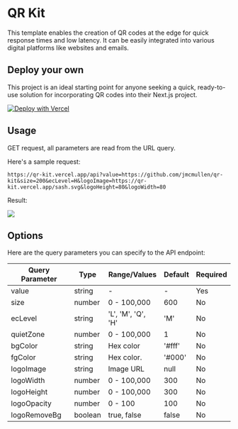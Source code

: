 # QR Kit

This template enables the creation of QR codes at the edge for quick response times and low latency. It can be easily integrated into various digital platforms like websites and emails.

## Deploy your own

This project is an ideal starting point for anyone seeking a quick, ready-to-use solution for incorporating QR codes into their Next.js project.

[![Deploy with Vercel](https://vercel.com/button)](https://vercel.com/new/clone?repository-url=https://github.com/jmcmullen/qr-kit&project-name=qr-codes-api&repository-name=qr-kit)

## Usage

GET request, all parameters are read from the URL query.

Here's a sample request:

```
https://qr-kit.vercel.app/api?value=https://github.com/jmcmullen/qr-kit&size=200&ecLevel=H&logoImage=https://qr-kit.vercel.app/sash.svg&logoHeight=80&logoWidth=80
```

Result:

![](https://qr-kit.vercel.app/api?value=https://github.com/jmcmullen/qr-kit&size=200&ecLevel=H&logoImage=https://qr-kit.vercel.app/sash.svg&logoHeight=80&logoWidth=80)

## Options

Here are the query parameters you can specify to the API endpoint:

| Query Parameter | Type                 | Range/Values                                             | Default | Required |
| --------------- | -------------------- | -------------------------------------------------------- | ------- | -------- |
| value           | string               | -                                                        | -       | Yes      |
| size            | number               | 0 - 100,000                                              | 600     | No       |
| ecLevel         | string               | 'L', 'M', 'Q', 'H'                                       | 'M'     | No       |
| quietZone       | number               | 0 - 100,000                                              | 1       | No       |
| bgColor         | string               | Hex color                                                | '#fff'  | No       |
| fgColor         | string               | Hex color.                                               | '#000'  | No       |
| logoImage       | string               | Image URL                                                | null    | No       |
| logoWidth       | number               | 0 - 100,000                                              | 300     | No       |
| logoHeight      | number               | 0 - 100,000                                              | 300     | No       |
| logoOpacity     | number               | 0 - 100                                                  | 100     | No       |
| logoRemoveBg    | boolean              | true, false                                              | false   | No       |
